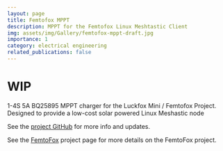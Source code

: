 ```yaml
---
layout: page
title: Femtofox MPPT
description: MPPT for the Femtofox Linux Meshtastic Client
img: assets/img/Gallery/femtofox-mppt-draft.jpg
importance: 1
category: electrical engineering
related_publications: false
---
```

# WIP

1-4S 5A BQ25895 MPPT charger for the Luckfox Mini / Femtofox Project. Designed to provide a low-cost solar powered Linux Meshastic node

See the <a href="https://github.com/eigenlucy/femtofox-mppt">project GitHub</a> for more info and updates.

See the <a href="https://eigenlucy.github.io/projects/femotfox">FemtoFox</a> project page for more details on the FemtoFox project.
